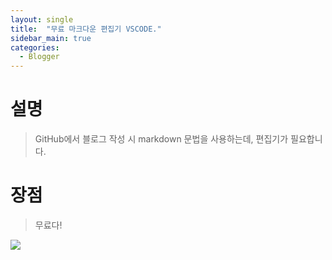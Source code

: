 ```yaml
---
layout: single
title:  "무료 마크다운 편집기 VSCODE."
sidebar_main: true
categories:
  - Blogger
---
```


#  설명
> GitHub에서 블로그 작성 시 markdown 문법을 사용하는데, 편집기가 필요합니다.

# 장점
> 무료다!

<img src="https://jhgh1618.github.io/images/2024-06-10-20-15-34.png">
